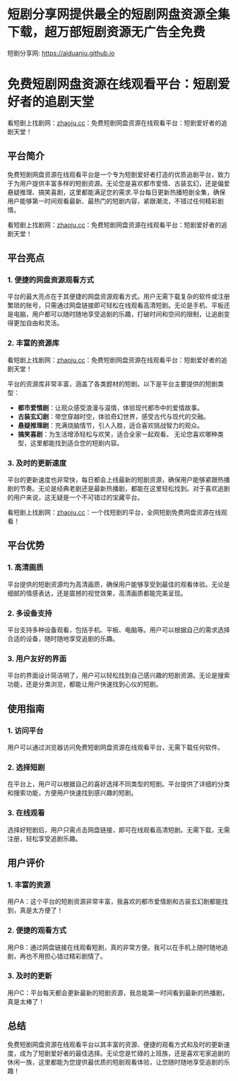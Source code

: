 # 短剧分享网提供最全的短剧网盘资源全集下载，超万部短剧资源无广告全免费

短剧分享网: <https://aiduanju.github.io>

# 免费短剧网盘资源在线观看平台：短剧爱好者的追剧天堂

看短剧上找剧网：[zhaoju.cc](https://zhaoju.cc)：免费短剧网盘资源在线观看平台：短剧爱好者的追剧天堂！

## 平台简介

免费短剧网盘资源在线观看平台是一个专为短剧爱好者打造的优质追剧平台，致力于为用户提供丰富多样的短剧资源。无论您是喜欢都市爱情、古装玄幻，还是偏爱悬疑推理、搞笑喜剧，这里都能满足您的需求.平台每日更新热播短剧全集，确保用户能够第一时间观看最新、最热门的短剧内容，紧跟潮流，不错过任何精彩剧情。

看短剧上找剧网：[zhaoju.cc](https://zhaoju.cc)：免费短剧网盘资源在线观看平台：短剧爱好者的追剧天堂！

## 平台亮点

### 1. 便捷的网盘资源观看方式

平台的最大亮点在于其便捷的网盘资源观看方式。用户无需下载复杂的软件或注册繁琐的账号，只需通过网盘链接即可轻松在线观看高清短剧。无论是手机、平板还是电脑，用户都可以随时随地享受追剧的乐趣，打破时间和空间的限制，让追剧变得更加自由和灵活。

### 2. 丰富的资源库

看短剧上找剧网：[zhaoju.cc](https://zhaoju.cc)：免费短剧网盘资源在线观看平台：短剧爱好者的追剧天堂！

平台的资源库非常丰富，涵盖了各类题材的短剧。以下是平台主要提供的短剧类型：

- **都市爱情剧**：让观众感受浪漫与温情，体验现代都市中的爱情故事。
- **古装玄幻剧**：带您穿越时空，体验奇幻世界，感受古代与现代的交融。
- **悬疑推理剧**：充满烧脑情节，引人入胜，适合喜欢挑战智力的观众。
- **搞笑喜剧**：为生活增添轻松与欢笑，适合全家一起观看。
无论您喜欢哪种类型，这里都能找到适合您的短剧内容。

### 3. 及时的更新速度

平台的更新速度也非常快，每日都会上线最新的短剧资源，确保用户能够紧跟热播剧的节奏。无论是经典老剧还是最新热播剧，都能在这里轻松找到。对于喜欢追剧的用户来说，这无疑是一个不可错过的宝藏平台。

看短剧上找剧网：[zhaoju.cc](https://zhaoju.cc)：一个找短剧的平台，全网短剧免费网盘资源在线观看！

## 平台优势

### 1. 高清画质

平台提供的短剧资源均为高清画质，确保用户能够享受到最佳的观看体验。无论是细腻的情感表达，还是震撼的视觉效果，高清画质都能完美呈现。

### 2. 多设备支持

平台支持多种设备观看，包括手机、平板、电脑等。用户可以根据自己的需求选择合适的设备，随时随地享受追剧的乐趣。

### 3. 用户友好的界面

平台的界面设计简洁明了，用户可以轻松找到自己感兴趣的短剧资源。无论是搜索功能，还是分类浏览，都能让用户快速找到心仪的短剧。

## 使用指南

### 1. 访问平台

用户可以通过浏览器访问免费短剧网盘资源在线观看平台，无需下载任何软件。

### 2. 选择短剧

在平台上，用户可以根据自己的喜好选择不同类型的短剧。平台提供了详细的分类和搜索功能，方便用户快速找到感兴趣的短剧。

### 3. 在线观看

选择好短剧后，用户只需点击网盘链接，即可在线观看高清短剧。无需下载，无需注册，轻松享受追剧乐趣。

## 用户评价

### 1. 丰富的资源

用户A：这个平台的短剧资源非常丰富，我喜欢的都市爱情剧和古装玄幻剧都能找到，真是太方便了！

### 2. 便捷的观看方式

用户B：通过网盘链接在线观看短剧，真的非常方便。我可以在手机上随时随地追剧，再也不用担心错过精彩剧情了。

### 3. 及时的更新

用户C：平台每天都会更新最新的短剧资源，我总能第一时间看到最新的热播剧，真是太棒了！

## 总结

免费短剧网盘资源在线观看平台以其丰富的资源、便捷的观看方式和及时的更新速度，成为了短剧爱好者的最佳选择。无论您是忙碌的上班族，还是喜欢宅家追剧的休闲一族，这里都能为您提供最优质的短剧观看体验，让您随时随地享受追剧的乐趣！
